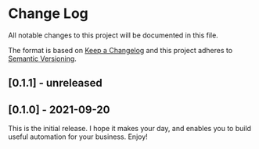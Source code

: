 # Change Log

All notable changes to this project will be documented in this file.

The format is based on [Keep a Changelog](http://keepachangelog.com/)
and this project adheres to [Semantic Versioning](http://semver.org/).

## [0.1.1] - unreleased

## [0.1.0] - 2021-09-20

This is the initial release. I hope it makes your day, and enables you to build useful automation for your business. Enjoy!
